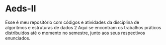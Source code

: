 # Aeds-II
Esse é meu repositório com códigos e atividades da disciplina de algoritmos e estruturas de dados 2
Aqui se encontram os trabalhos práticos distribuidos até o momento no semestre, junto aos seus respectivos enunciados.
